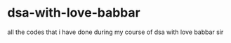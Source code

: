 # dsa-with-love-babbar

all the codes that i have done during my course of dsa with love babbar sir
